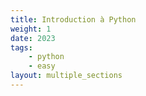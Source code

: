 ```yaml
---
title: Introduction à Python
weight: 1
date: 2023
tags:
    - python
    - easy
layout: multiple_sections
---
```




